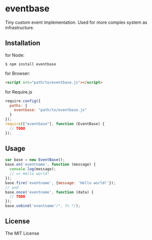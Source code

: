 eventbase
=========

Tiny custom event implementation. Used for more complex system as infrastructure.

## Installation
for Node:

```base
$ npm install eventbase
```
for Browser:

```html
<script src="path/to/eventbase.js"></script>
```
for Require.js

```js
require.config({
  paths: {
    eventbase: "path/to/eventbase.js"
  }
});
require(["eventbase"], function (EventBase) {
  // TODO
});
```

## Usage

```js
var base = new EventBase();
base.on('eventname', function (message) {
  console.log(message);
  // => Hello world!
});
base.fire('eventname', {message: 'Hello world!'});
// and
base.once('eventname', function (data) {
  // TODO
});
base.unbind('eventname'/*, fn */);
```

## License
The MIT License

